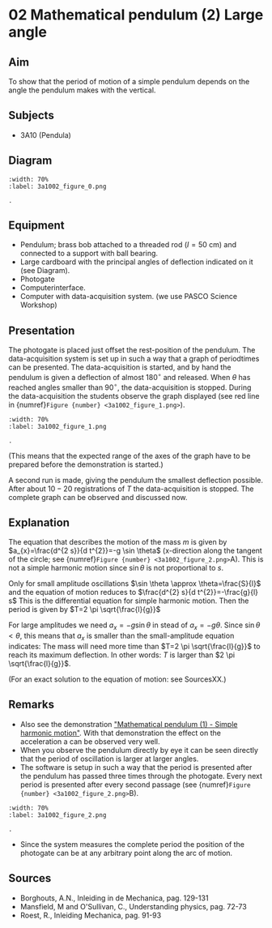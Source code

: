 # 02 Mathematical pendulum (2) Large angle    
  
## Aim   
To show that the period of motion of a simple pendulum depends on the angle the pendulum makes with the vertical.    
  
## Subjects   
* 3A10 (Pendula)   

## Diagram
   
```{figure} figures/figure_0.png  
:width: 70%  
:label: 3a1002_figure_0.png  

. 
```

## Equipment
- Pendulum; brass bob attached to a threaded rod $(I=50 \mathrm{~cm})$ and connected to a support with ball bearing.
- Large cardboard with the principal angles of deflection indicated on it (see Diagram).
- Photogate
- Computerinterface.
- Computer with data-acquisition system. (we use PASCO Science Workshop)

    
  
## Presentation   
The photogate is placed just offset the rest-position of the pendulum. The data-acquisition system is set up in such a way that a graph of periodtimes can be presented. The data-acquisition is started, and by hand the pendulum is given a deflection of almost $180^{\circ}$ and released. When $\theta$ has reached angles smaller than $90^{\circ}$, the data-acquisition is stopped. During the data-acquisition the students observe the graph displayed (see red line in {numref}`Figure {number} <3a1002_figure_1.png>`).

```{figure} figures/figure_1.png  
:width: 70%  
:label: 3a1002_figure_1.png  

. 
```

(This means that the expected range of the axes of the graph have to be prepared before the demonstration is started.)

A second run is made, giving the pendulum the smallest deflection possible. After about $10-20$ registrations of $T$ the data-acquisition is stopped. The complete graph can be observed and discussed now.    
  
## Explanation   
The equation that describes the motion of the mass $m$ is given by $a_{x}=\frac{d^{2 s}}{d t^{2}}=-g \sin \theta$ (x-direction along the tangent of the circle; see {numref}`Figure {number} <3a1002_figure_2.png>`A). This is not a simple harmonic motion since $\sin \theta$ is not proportional to $s$.

Only for small amplitude oscillations $\sin \theta \approx \theta=\frac{S}{l}$ and the equation of motion reduces to $\frac{d^{2} s}{d t^{2}}=-\frac{g}{l} s$ This is the differential equation for simple harmonic motion. Then the period is given by $T=2 \pi \sqrt{\frac{l}{g}}$

For large amplitudes we need $a_{x}=-g \sin \theta$ in stead of $a_{x}=-g \theta$. Since $\sin \theta<\theta$, this means that $a_{x}$ is smaller than the small-amplitude equation indicates: The mass will need more time than $T=2 \pi \sqrt{\frac{l}{g}}$ to reach its maximum deflection. In other words: $T$ is larger than $2 \pi \sqrt{\frac{l}{g}}$.

(For an exact solution to the equation of motion: see SourcesXX.)  
  
## Remarks
 *  Also see the demonstration ["Mathematical pendulum (1) - Simple harmonic motion"](../3A1001%20Mathematical%20Pendulum/3A1001.md). With that demonstration the effect on the acceleration a can be observed very well. 
 *  When you observe the pendulum directly by eye it can be seen directly that the period of oscillation is larger at larger angles. 
 *  The software is setup in such a way that the period is presented after the pendulum has passed three times through the photogate. Every next period is presented after every second passage (see {numref}`Figure {number} <3a1002_figure_2.png>`B).    

```{figure} figures/figure_2.png  
:width: 70%  
:label: 3a1002_figure_2.png  

. 
```

*  Since the system measures the complete period the position of the photogate can be at any arbitrary point along the arc of motion.
   
  
## Sources
 *  Borghouts, A.N., Inleiding in de Mechanica, pag. 129-131 
 *  Mansfield, M and O'Sullivan, C., Understanding physics, pag. 72-73 
 *  Roest, R., Inleiding Mechanica, pag. 91-93
  